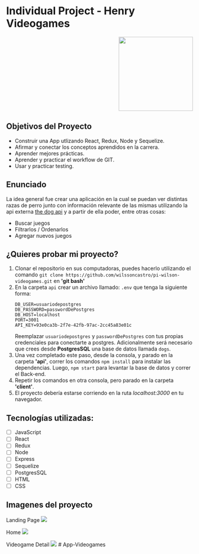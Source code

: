 

# Individual Project - Henry Videogames

<p align="right">
  <img height="200" src="./videogame.png" />
</p>

## Objetivos del Proyecto

- Construir una App utlizando React, Redux, Node y Sequelize.
- Afirmar y conectar los conceptos aprendidos en la carrera.
- Aprender mejores prácticas.
- Aprender y practicar el workflow de GIT.
- Usar y practicar testing.

## Enunciado

La idea general fue crear una aplicación en la cual se puedan ver distintas razas de perro junto con información relevante de las mismas utilizando la api externa [the dog api](https://thedogapi.com/) y a partir de ella poder, entre otras cosas:

  - Buscar juegos
  - Filtrarlos / Ordenarlos
  - Agregar nuevos juegos

## ¿Quieres probar mi proyecto?

 1. Clonar el repositorio en sus computadoras, puedes hacerlo utilizando el comando `git clone https://github.com/wilssoncastro/pi-wilson-videogames.git` en <strong>'git bash'</strong>
 2. En la carpeta `api` crear un archivo llamado: `.env` que tenga la siguiente forma:
    ```
    DB_USER=usuariodepostgres
    DB_PASSWORD=passwordDePostgres
    DB_HOST=localhost
    PORT=3001
    API_KEY=93e0ca3b-2f7e-42fb-97ac-2cc45a83e01c
    ```
    Reemplazar `usuariodepostgres` y `passwordDePostgres` con tus propias credenciales para conectarte a postgres.
    Adicionalmente será necesario que crees desde <strong>PostgresSQL</strong> una base de datos llamada `dogs`.
 3. Una vez completado este paso, desde la consola, y parado en la carpeta <strong>'api'</strong>, correr los comandos ```npm install``` para instalar las dependencias. Luego, ```npm start``` para levantar la base de datos y correr el Back-end.
 4. Repetir los comandos en otra consola, pero parado en la carpeta <strong>'client'</strong>.
 5. El proyecto debería estarse corriendo en la ruta <em>localhost:3000</em> en tu navegador.

## Tecnologías utilizadas:
- [ ] JavaScript
- [ ] React
- [ ] Redux
- [ ] Node
- [ ] Express
- [ ] Sequelize
- [ ] PostgresSQL
- [ ] HTML
- [ ] CSS

## Imagenes del proyecto

Landing Page
<img src ="https://media.discordapp.net/attachments/969781799876177925/999029271878193274/Landing_page.JPG?width=890&height=473"/>

Home
<img src ="https://media.discordapp.net/attachments/969781799876177925/999029288949006489/Home.JPG?width=1016&height=473"/>

Videogame Detail
<img src ="https://media.discordapp.net/attachments/969781799876177925/999029307651407983/Detail.JPG?width=918&height=473"/>
#   A p p - V i d e o g a m e s  
 